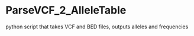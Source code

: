 # ParseVCF_2_AlleleTable
python script that takes VCF and BED files, outputs alleles and frequencies
